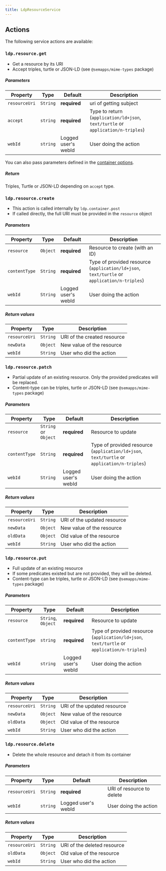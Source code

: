 ```yaml
---
title: LdpResourceService
---
```


## Actions

The following service actions are available:


### `ldp.resource.get`
* Get a resource by its URI
* Accept triples, turtle or JSON-LD (see `@semapps/mime-types` package)

##### Parameters
| Property      | Type     | Default             | Description                                                                      |
|---------------|----------|---------------------|----------------------------------------------------------------------------------|
| `resourceUri` | `String` | **required**        | uri of getting subject                                                           |
| `accept`      | `string` | **required**        | Type to return (`application/ld+json`, `text/turtle` or `application/n-triples`) |
| `webId`       | `string` | Logged user's webId | User doing the action                                                            |

You can also pass parameters defined in the [container options](./index.md#container-options).

##### Return
Triples, Turtle or JSON-LD depending on `accept` type.


### `ldp.resource.create`
* This action is called internally by `ldp.container.post`
* If called directly, the full URI must be provided in the `resource` object

##### Parameters
| Property      | Type     | Default             | Description                                                                                 |
|---------------|----------|---------------------|---------------------------------------------------------------------------------------------|
| `resource`    | `Object` | **required**        | Resource to create (with an ID)                                                             |
| `contentType` | `String` | **required**        | Type of provided resource (`application/ld+json`, `text/turtle` or `application/n-triples`) |
| `webId`       | `String` | Logged user's webId | User doing the action                                                                       |

##### Return values
| Property      | Type     | Description                 |
|---------------|----------|-----------------------------|
| `resourceUri` | `String` | URI of the created resource |
| `newData`     | `Object` | New value of the resource   |
| `webId`       | `String` | User who did the action     |


### `ldp.resource.patch`
* Partial update of an existing resource. Only the provided predicates will be replaced.
* Content-type can be triples, turtle or JSON-LD (see `@semapps/mime-types` package)

##### Parameters
| Property      | Type                 | Default             | Description                                                                                 |
|---------------|----------------------|---------------------|---------------------------------------------------------------------------------------------|
| `resource`    | `String` or `Object` | **required**        | Resource to update                                                                          |
| `contentType` | `String`             | **required**        | Type of provided resource (`application/ld+json`, `text/turtle` or `application/n-triples`) |
| `webId`       | `String`             | Logged user's webId | User doing the action                                                                       |

##### Return values
| Property      | Type     | Description                 |
|---------------|----------|-----------------------------|
| `resourceUri` | `String` | URI of the updated resource |
| `newData`     | `Object` | New value of the resource   |
| `oldData`     | `Object` | Old value of the resource   |
| `webId`       | `String` | User who did the action     |


### `ldp.resource.put`
* Full update of an existing resource
* If some predicates existed but are not provided, they will be deleted.
* Content-type can be triples, turtle or JSON-LD (see `@semapps/mime-types` package)

##### Parameters
| Property      | Type               | Default             | Description                                                                                 |
|---------------|--------------------|---------------------|---------------------------------------------------------------------------------------------|
| `resource`    | `String`, `Object` | **required**        | Resource to update                                                                          |
| `contentType` | `string`           | **required**        | Type of provided resource (`application/ld+json`, `text/turtle` or `application/n-triples`) |
| `webId`       | `string`           | Logged user's webId | User doing the action                                                                       |

##### Return values
| Property      | Type     | Description                 |
|---------------|----------|-----------------------------|
| `resourceUri` | `String` | URI of the updated resource |
| `newData`     | `Object` | New value of the resource   |
| `oldData`     | `Object` | Old value of the resource   |
| `webId`       | `String` | User who did the action     |


### `ldp.resource.delete`
* Delete the whole resource and detach it from its container

##### Parameters
| Property      | Type     | Default             | Description               |
|---------------|----------|---------------------|---------------------------|
| `resourceUri` | `String` | **required**        | URI of resource to delete |
| `webId`       | `string` | Logged user's webId | User doing the action     |

##### Return values
| Property      | Type     | Description                 |
|---------------|----------|-----------------------------|
| `resourceUri` | `String` | URI of the deleted resource |
| `oldData`     | `Object` | Old value of the resource   |
| `webId`       | `String` | User who did the action     |

